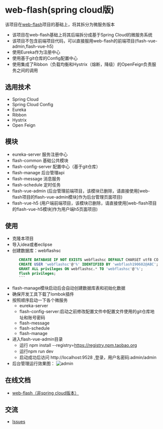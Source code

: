 # web-flash(spring cloud版)
该项目在[web-flash](http://webflash-enilu.cn)项目的基础上，将其拆分为微服务版本
- 该项目在web-flash基础上将其后端拆分成基于Spring Cloud的微服务系统
- 该项目不包含前端项目代码，可以直接服用web-flash的前端项目(flash-vue-admin,flash-vue-h5)
- 使用Eureka作为注册中心
- 使用基于git仓库的Config配置中心
- 使用集成了Ribbon（负载均衡和Hystrix（熔断，降级）的OpenFeign负责服务之间的调用

## 选用技术
- Spring Cloud
- Spring Cloud Config
- Eureka
- Ribbon
- Hystrix
- Open Feign
## 模块
- eureka-server 服务注册中心
- flash-common 基础公共模块
- flash-config-server 配置中心（基于git仓库）
- flash-manage 后台管理api
- flash-message 消息服务
- flash-schedule 定时任务
- flash-vue-admin (后台管理前端项目，该模块已删除，请直接使用[web-flash项目的flash-vue-admin模块]作为后台管理页面项目)
- flash-vue-h5  (用户端前端项目，该模块已删除，请直接使用[web-flash项目的flash-vue-h5模块]作为用户端h5页面项目)
## 使用
- 克隆本项目
- 导入idea或者eclipse
- 创建数据库：webflashsc
     ```sql
        CREATE DATABASE IF NOT EXISTS webflashsc DEFAULT CHARSET utf8 COLLATE utf8_general_ci; 
        CREATE USER 'webflashsc'@'%' IDENTIFIED BY 'webflash190602@ABC';
        GRANT ALL privileges ON webflashsc.* TO 'webflashsc'@'%';
        flush privileges;
        ```    
- flash-manage模块启动后会自动创建数据库表和初始化数据
- 确保开发工具下载了lombok插件
- 按照顺序启动一下各个微服务
    - eureka-server
    - flash-config-server:启动之前修改配置文件中配置文件使用的git仓库地址和账号密码
    - flash-message
    - flash-schedule
    - flash-manage
- 进入flash-vue-admin目录
    - 运行 npm install --registry=https://registry.npm.taobao.org
    - 运行npm run dev
    - 启动成功后访问 http://localhost:9528 ,登录，用户名密码:admin/admin     
- 后台管理运行效果图：
    ![admin](https://gitee.com/enilu/web-flash/raw/master/docs/vuejs.gif)


## 在线文档
- [web-flash（非spring cloud版本）](http://webflash.enilu.cn)

## 交流
- [Issues](https://gitee.com/enilu/web-flash-spring-cloud/issues/new)
